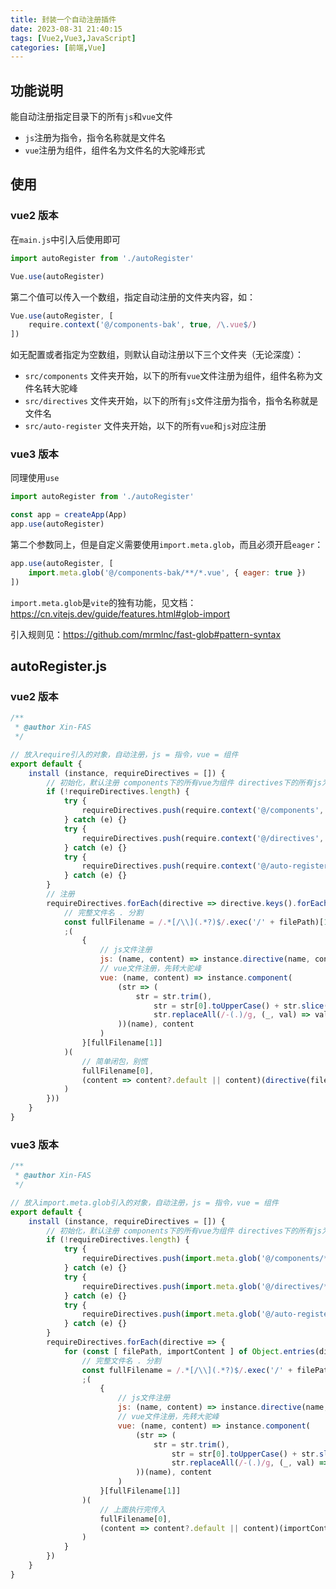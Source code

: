 ```yaml
---
title: 封装一个自动注册插件
date: 2023-08-31 21:40:15
tags: [Vue2,Vue3,JavaScript]
categories: [前端,Vue]
---
```


## 功能说明

能自动注册指定目录下的所有`js`和`vue`文件

* `js`注册为指令，指令名称就是文件名
* `vue`注册为组件，组件名为文件名的大驼峰形式

## 使用

### vue2 版本

在`main.js`中引入后使用即可

```js
import autoRegister from './autoRegister'

Vue.use(autoRegister)
```

第二个值可以传入一个数组，指定自动注册的文件夹内容，如：

```js
Vue.use(autoRegister, [
    require.context('@/components-bak', true, /\.vue$/)
])
```

如无配置或者指定为空数组，则默认自动注册以下三个文件夹（无论深度）：

* `src/components` 文件夹开始，以下的所有`vue`文件注册为组件，组件名称为文件名转大驼峰
* `src/directives` 文件夹开始，以下的所有`js`文件注册为指令，指令名称就是文件名
* `src/auto-register` 文件夹开始，以下的所有`vue`和`js`对应注册

### vue3 版本

同理使用`use`

```js
import autoRegister from './autoRegister'

const app = createApp(App)
app.use(autoRegister)
```

第二个参数同上，但是自定义需要使用`import.meta.glob`，而且必须开启`eager`：

```js
app.use(autoRegister, [
    import.meta.glob('@/components-bak/**/*.vue', { eager: true })
])
```

`import.meta.glob`是`vite`的独有功能，见文档：https://cn.vitejs.dev/guide/features.html#glob-import

引入规则见：https://github.com/mrmlnc/fast-glob#pattern-syntax

## autoRegister.js

### vue2 版本

```js
/**
 * @author Xin-FAS
 */

// 放入require引入的对象，自动注册，js = 指令，vue = 组件
export default {
    install (instance, requireDirectives = []) {
        // 初始化，默认注册 components下的所有vue为组件 directives下的所有js为指令 auto-register下的js和vue
        if (!requireDirectives.length) {
            try {
                requireDirectives.push(require.context('@/components', true, /\.vue$/))
            } catch (e) {}
            try {
                requireDirectives.push(require.context('@/directives', true, /\.js$/))
            } catch (e) {}
            try {
                requireDirectives.push(require.context('@/auto-register', true, /\.(js|vue)$/))
            } catch (e) {}
        }
        // 注册
        requireDirectives.forEach(directive => directive.keys().forEach(filePath => {
            // 完整文件名 . 分割
            const fullFilename = /.*[/\\](.*?)$/.exec('/' + filePath)[1].split('.')
            ;(
                {
                    // js文件注册
                    js: (name, content) => instance.directive(name, content),
                    // vue文件注册，先转大驼峰
                    vue: (name, content) => instance.component(
                        (str => (
                            str = str.trim(),
                                str = str[0].toUpperCase() + str.slice(1),
                                str.replaceAll(/-(.)/g, (_, val) => val.toUpperCase())
                        ))(name), content
                    )
                }[fullFilename[1]]
            )(
                // 简单闭包，别慌
                fullFilename[0],
                (content => content?.default || content)(directive(filePath))
            )
        }))
    }
}
```

### vue3 版本

```js
/**
 * @author Xin-FAS
 */

// 放入import.meta.glob引入的对象，自动注册，js = 指令，vue = 组件
export default {
    install (instance, requireDirectives = []) {
        // 初始化，默认注册 components下的所有vue为组件 directives下的所有js为指令 auto-register下的js和vue
        if (!requireDirectives.length) {
            try {
                requireDirectives.push(import.meta.glob('@/components/**/*.vue', { eager: true }))
            } catch (e) {}
            try {
                requireDirectives.push(import.meta.glob('@/directives/**/*.js', { eager: true }))
            } catch (e) {}
            try {
                requireDirectives.push(import.meta.glob('@/auto-register/**/*.(vue|js)', { eager: true }))
            } catch (e) {}
        }
        requireDirectives.forEach(directive => {
            for (const [ filePath, importContent ] of Object.entries(directive)) {
                // 完整文件名 . 分割
                const fullFilename = /.*[/\\](.*?)$/.exec('/' + filePath)[1].split('.')
                ;(
                    {
                        // js文件注册
                        js: (name, content) => instance.directive(name, content),
                        // vue文件注册，先转大驼峰
                        vue: (name, content) => instance.component(
                            (str => (
                                str = str.trim(),
                                    str = str[0].toUpperCase() + str.slice(1),
                                    str.replaceAll(/-(.)/g, (_, val) => val.toUpperCase())
                            ))(name), content
                        )
                    }[fullFilename[1]]
                )(
                    // 上面执行完传入
                    fullFilename[0],
                    (content => content?.default || content)(importContent)
                )
            }
        })
    }
}
```
